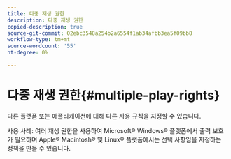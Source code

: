 ```yaml
---
title: 다중 재생 권한
description: 다중 재생 권한
copied-description: true
source-git-commit: 02ebc3548a254b2a6554f1ab34afbb3ea5f09bb8
workflow-type: tm+mt
source-wordcount: '55'
ht-degree: 0%

---
```


# 다중 재생 권한{#multiple-play-rights}

다른 플랫폼 또는 애플리케이션에 대해 다른 사용 규칙을 지정할 수 있습니다.

사용 사례: 여러 재생 권한을 사용하여 Microsoft® Windows® 플랫폼에서 출력 보호가 필요하며 Apple® Macintosh® 및 Linux® 플랫폼에서는 선택 사항임을 지정하는 정책을 만들 수 있습니다.
